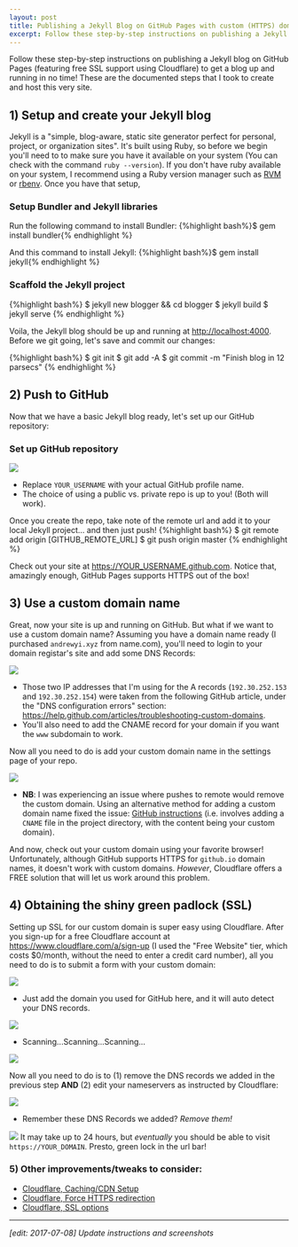 ```yaml
---
layout: post
title: Publishing a Jekyll Blog on GitHub Pages with custom (HTTPS) domain
excerpt: Follow these step-by-step instructions on publishing a Jekyll blog on GitHub Pages (featuring free SSL support using Cloudflare) to get a blog up and running in no time!
---
```

<div class="message">
  Follow these step-by-step instructions on publishing a Jekyll blog on GitHub Pages (featuring free SSL
  support using Cloudflare) to get a blog up and running in no time! These are the documented steps
  that I took to create and host this very site.
</div>

## 1) Setup and create your Jekyll blog

Jekyll is a "simple, blog-aware, static site generator perfect for personal, project, or organization
sites". It's built using Ruby, so before we begin you'll need to to make sure you have it available
on your system (You can check with the command `ruby --version`). If you don't have ruby available
on your system, I recommend using a Ruby version manager such as [RVM](https://rvm.io/)
or [rbenv](https://github.com/rbenv/rbenv). Once you have that setup,

### Setup Bundler and Jekyll libraries

Run the following command to install Bundler:
{%highlight bash%}$ gem install bundler{% endhighlight %}

And this command to install Jekyll:
{%highlight bash%}$ gem install jekyll{% endhighlight %}

### Scaffold the Jekyll project
{%highlight bash%}
  $ jekyll new blogger && cd blogger
  $ jekyll build
  $ jekyll serve
{% endhighlight %}

Voila, the Jekyll blog should be up and running at <http://localhost:4000>.
Before we git going, let's save and commit our changes:

{%highlight bash%}
  $ git init
  $ git add -A
  $ git commit -m "Finish blog in 12 parsecs"
{% endhighlight %}

## 2) Push to GitHub
Now that we have a basic Jekyll blog ready, let's set up our GitHub repository:

### Set up GitHub repository
![](/public/images/2017-01-04/github_newrepo.jpg)
* Replace `YOUR_USERNAME` with your actual GitHub profile name.
* The choice of using a public vs. private repo is up to you! (Both will work).

Once you create the repo, take note of the remote url and add it to your local Jekyll project...
  and then just push!
{%highlight bash%}
  $ git remote add origin [GITHUB_REMOTE_URL]
  $ git push origin master
{% endhighlight %}

Check out your site at <https://YOUR_USERNAME.github.com>. Notice that, amazingly enough, GitHub
Pages supports HTTPS out of the box!

## 3) Use a custom domain name
Great, now your site is up and running on GitHub. But what if we want to use a custom domain name?
Assuming you have a domain name ready (I purchased `andrewyi.xyz` from name.com), you'll need to
login to your domain registar's site and add some DNS Records:

![](/public/images/2017-01-04/namedotcom_dns_github.jpg)

* Those two IP addresses that I'm using for the A records (`192.30.252.153` and `192.30.252.154`) were
    taken from the following GitHub article, under the "DNS configuration errors" section:
    <https://help.github.com/articles/troubleshooting-custom-domains>.
* You'll also need to add the CNAME record for your domain if you want the `www` subdomain to work.

Now all you need to do is add your custom domain name in the settings page of your repo.

![](/public/images/2017-01-04/github_settings.jpg)

* **NB**: I was experiencing an issue where pushes to remote would remove the custom domain. Using
    an alternative method for adding a custom domain name fixed the issue:
    [GitHub instructions](https://help.github.com/articles/troubleshooting-custom-domains/)
    (i.e. involves adding a `CNAME` file in the project directory, with the content being your
    custom domain).

And now, check out your custom domain using your favorite browser! Unfortunately, although GitHub
supports HTTPS for `github.io` domain names, it doesn't work with custom domains. *However*,
Cloudflare offers a FREE solution that will let us work around this problem.

## 4) Obtaining the shiny green padlock (SSL)
Setting up SSL for our custom domain is super easy using Cloudflare.
After you sign-up for a free Cloudflare account at <https://www.cloudflare.com/a/sign-up>
(I used the "Free Website" tier, which costs $0/month, without the need to enter a credit card
number), all you need to do is to submit a form with your custom domain:

![](/public/images/2017-01-04/cloudflare_signup.jpg)
* Just add the domain you used for GitHub here, and it will auto detect your DNS records.

![](/public/images/2017-01-04/cloudflare_scanning.jpg)
* Scanning...Scanning...Scanning...

![](/public/images/2017-01-04/cloudflare_auto_records.jpg)

Now all you need to do is to (1) remove the DNS records we added in the previous step
**AND** (2) edit your nameservers as instructed by Cloudflare:

![](/public/images/2017-01-04/namedotcom_dns_github.jpg)
* Remember these DNS Records we added? *Remove them!*

![](/public/images/2017-01-04/namedotcom_ns_cloudflare.jpg)
It may take up to 24 hours, but *eventually* you should be able to visit `https://YOUR_DOMAIN`.
Presto, green lock in the url bar!

### 5) Other improvements/tweaks to consider:
* [Cloudflare, Caching/CDN Setup](https://support.cloudflare.com/hc/en-us/articles/200168256-What-are-Cloudflare-s-caching-levels-)
* [Cloudflare, Force HTTPS redirection](https://support.cloudflare.com/hc/en-us/articles/200170536-How-do-I-redirect-all-visitors-to-HTTPS-SSL-)
* [Cloudflare, SSL options](https://support.cloudflare.com/hc/en-us/articles/203295200-What-are-my-options-for-enabling-SSL-support-at-Cloudflare-)

***
*[edit: 2017-07-08] Update instructions and screenshots*
